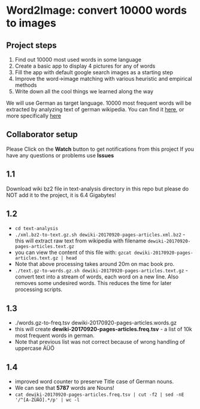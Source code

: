 # Word2Image: convert 10000 words to images

## Project steps
1. Find out 10000 most used words in some language
2. Create a basic app to display 4 pictures for any of words
3. Fill the app with default google search images as a starting step
4. Improve the word->image matching with various heuristic and empirical methods
5. Write down all the cool things we learned along the way

We will use German as target language. 10000 most frequent words will be extracted by analyzing text of german wikipedia. You can find it [here](https://dumps.wikimedia.org), or more specifically [here](https://dumps.wikimedia.org/dewiki/20170920/dewiki-20170920-pages-articles.xml.bz2)

## Collaborator setup
Please Click on the __Watch__ button to get notifications from this project
If you have any questions or problems use __Issues__

## 1.1
Download wiki bz2 file in text-analysis directory in this repo but please do NOT add it to the project, it is 6.4 Gigabytes!

## 1.2
* `cd text-analysis`
* `./xml.bz2-to-text.gz.sh dewiki-20170920-pages-articles.xml.bz2` - this will extract raw text from wikipedia with filename `dewiki-20170920-pages-articles.text.gz`
* you can view the content of this file with: `gzcat dewiki-20170920-pages-articles.text.gz | head`
* Note that above processing takes around 20m on mac book pro.
* `./text.gz-to-words.gz.sh dewiki-20170920-pages-articles.text.gz` - convert text into a stream of words, each word on a new line. Also removes some undesired words. This reduces the time for later processing scripts.

## 1.3
* ./words.gz-to-freq.tsv dewiki-20170920-pages-articles.words.gz
* this will create __dewiki-20170920-pages-articles.freq.tsv__ - a list of 10k most frequent words in german.
* Note that previous list was not correct because of wrong handling of uppercase ÄÜÖ

## 1.4
* improved word counter to preserve Title case of German nouns.
* We can see that __5787__ words are Nouns!
* `cat dewiki-20170920-pages-articles.freq.tsv | cut -f2 | sed -nE '/^[A-ZÜÄÖ].*/p' | wc -l`
